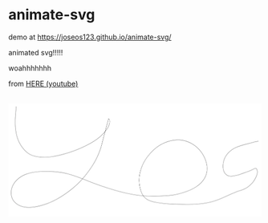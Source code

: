 # animate-svg
demo at https://joseos123.github.io/animate-svg/

animated svg!!!!!

woahhhhhhh

from [HERE (youtube)](https://www.youtube.com/watch?v=LuWdeuPMHps)<br></br>

![1](https://raw.githubusercontent.com/Joseos123/animate-svg/main/owo.gif)
